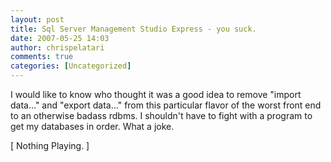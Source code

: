 ```yaml
---
layout: post
title: Sql Server Management Studio Express - you suck.
date: 2007-05-25 14:03
author: chrispelatari
comments: true
categories: [Uncategorized]
---
```


<p>I would like to know who thought it was a good idea to remove "import 
data..." and "export data..." from this particular flavor of the worst front end 
to an otherwise badass rdbms. I shouldn't have to fight with a program to 
get my databases in order. What a joke.</p>[ Nothing Playing. ]
<p></p>
